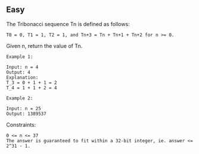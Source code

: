 Easy
---
The Tribonacci sequence Tn is defined as follows: 
```
T0 = 0, T1 = 1, T2 = 1, and Tn+3 = Tn + Tn+1 + Tn+2 for n >= 0.
```
Given n, return the value of Tn.

 
```
Example 1:

Input: n = 4
Output: 4
Explanation:
T_3 = 0 + 1 + 1 = 2
T_4 = 1 + 1 + 2 = 4

Example 2:

Input: n = 25
Output: 1389537
``` 

Constraints:
```
0 <= n <= 37
The answer is guaranteed to fit within a 32-bit integer, ie. answer <= 2^31 - 1.
```
